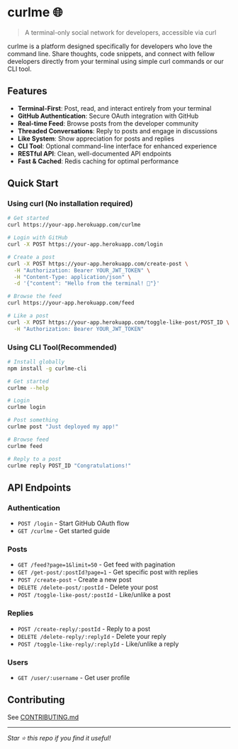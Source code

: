 # curlme 🌐

> A terminal-only social network for developers, accessible via curl

curlme is a platform designed specifically for developers who love the command line. Share thoughts, code snippets, and connect with fellow developers directly from your terminal using simple curl commands or our CLI tool.

## Features

- **Terminal-First**: Post, read, and interact entirely from your terminal
- **GitHub Authentication**: Secure OAuth integration with GitHub
- **Real-time Feed**: Browse posts from the developer community
- **Threaded Conversations**: Reply to posts and engage in discussions
- **Like System**: Show appreciation for posts and replies
- **CLI Tool**: Optional command-line interface for enhanced experience
- **RESTful API**: Clean, well-documented API endpoints
- **Fast & Cached**: Redis caching for optimal performance

## Quick Start

### Using curl (No installation required)

```bash
# Get started
curl https://your-app.herokuapp.com/curlme

# Login with GitHub
curl -X POST https://your-app.herokuapp.com/login

# Create a post
curl -X POST https://your-app.herokuapp.com/create-post \
  -H "Authorization: Bearer YOUR_JWT_TOKEN" \
  -H "Content-Type: application/json" \
  -d '{"content": "Hello from the terminal! 🚀"}'

# Browse the feed
curl https://your-app.herokuapp.com/feed

# Like a post
curl -X POST https://your-app.herokuapp.com/toggle-like-post/POST_ID \
  -H "Authorization: Bearer YOUR_JWT_TOKEN"
```

### Using CLI Tool(Recommended)

```bash
# Install globally
npm install -g curlme-cli

# Get started
curlme --help

# Login
curlme login

# Post something
curlme post "Just deployed my app!"

# Browse feed
curlme feed

# Reply to a post
curlme reply POST_ID "Congratulations!"
```

## API Endpoints

### Authentication

- `POST /login` - Start GitHub OAuth flow
- `GET /curlme` - Get started guide

### Posts

- `GET /feed?page=1&limit=50` - Get feed with pagination
- `GET /get-post/:postId?page=1` - Get specific post with replies
- `POST /create-post` - Create a new post
- `DELETE /delete-post/:postId` - Delete your post
- `POST /toggle-like-post/:postId` - Like/unlike a post

### Replies

- `POST /create-reply/:postId` - Reply to a post
- `DELETE /delete-reply/:replyId` - Delete your reply
- `POST /toggle-like-reply/:replyId` - Like/unlike a reply

### Users

- `GET /user/:username` - Get user profile

## Contributing

See [CONTRIBUTING.md](CONTRIBUTING.md)

---

_Star ⭐ this repo if you find it useful!_
